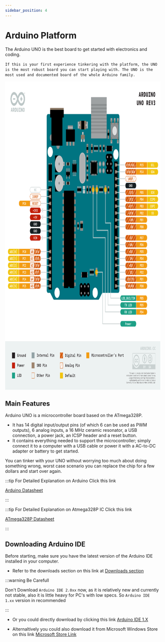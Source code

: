 ```yaml
---
sidebar_position: 4
---
```


# Arduino Platform

The Arduino UNO is the best board to get started with electronics and coding. 

`If this is your first experience tinkering with the platform, the UNO is the most robust board you can start playing with. The UNO is the most used and documented board of the whole Arduino family.`


<!-- ![Arduino](/img/ArduinoPinout.png) -->

<img src="/img/ArduinoPinout.png"  height="1000" width="700"/>

## Main Features

Arduino UNO is a microcontroller board based on the ATmega328P. 

* It has 14 digital input/output pins (of which 6 can be used as PWM outputs), 6 analog inputs, a 16 MHz ceramic resonator, a USB connection, a power jack, an ICSP header and a reset button. 
* It contains everything needed to support the microcontroller; simply connect it to a computer with a USB cable or power it with a AC-to-DC adapter or battery to get started. 

You can tinker with your UNO without worrying too much about doing something wrong, worst case scenario you can replace the chip for a few dollars and start over again.

:::tip For Detailed Explanation on Arduino Click this link

[Arduino Datasheet](https://docs.arduino.cc/static/a7741238e8f797cfe88d2917507add1d/A000066-datasheet.pdf)

:::

:::tip For Detailed Explanation on Atmega328P IC Click this link

[ATmega328P Datasheet](https://content.arduino.cc/assets/Atmel-7810-Automotive-Microcontrollers-ATmega328P_Datasheet.pdf)

:::

## Downloading Arduino IDE

Before starting, make sure you have the latest version of the Arduino IDE installed in your computer.

* Refer to the downloads section on this link at [Downloads section](https://www.arduino.cc/en/software)

:::warning Be Carefull

Don't Download `Arduino IDE 2.0xx` now, as it is relatively new and currently not stable, also it is little heavy for PC's with low specs. So `Arduino IDE 1.xx` version in recommended

:::

* Or you could directly download by clicking this link [Arduino IDE 1.X](https://downloads.arduino.cc/arduino-1.8.19-windows.exe)

* Alternaltively you could also download it from Microsoft Windows Store on this link [Microsoft Store Link](https://www.microsoft.com/store/apps/9nblggh4rsd8?ocid=badge)